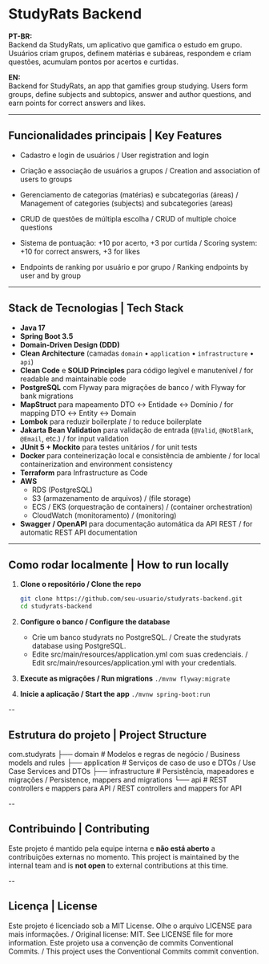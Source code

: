 # StudyRats Backend

**PT-BR:**  
Backend da StudyRats, um aplicativo que gamifica o estudo em grupo. Usuários criam grupos, definem matérias e subáreas, respondem e criam questões, acumulam pontos por acertos e curtidas.  

**EN:**  
Backend for StudyRats, an app that gamifies group studying. Users form groups, define subjects and subtopics, answer and author questions, and earn points for correct answers and likes.

---

## Funcionalidades principais | Key Features

- Cadastro e login de usuários  / User registration and login
  
- Criação e associação de usuários a grupos  / Creation and association of users to groups
  
- Gerenciamento de categorias (matérias) e subcategorias (áreas) / Management of categories (subjects) and subcategories (areas)
  
- CRUD de questões de múltipla escolha  / CRUD of multiple choice questions
  
- Sistema de pontuação: +10 por acerto, +3 por curtida  / Scoring system: +10 for correct answers, +3 for likes
  
- Endpoints de ranking por usuário e por grupo  / Ranking endpoints by user and by group

---

## Stack de Tecnologias | Tech Stack

- **Java 17**  
- **Spring Boot 3.5**
- **Domain-Driven Design (DDD)**  
- **Clean Architecture** (camadas `domain` • `application` • `infrastructure` • `api`)  
- **Clean Code** e **SOLID Principles** para código legível e manutenível  / for readable and maintainable code
- **PostgreSQL** com Flyway para migrações de banco / with Flyway for bank migrations  
- **MapStruct** para mapeamento DTO ↔ Entidade ↔ Domínio  / for mapping DTO ↔ Entity ↔ Domain
- **Lombok** para reduzir boilerplate  / to reduce boilerplate
- **Jakarta Bean Validation** para validação de entrada (`@Valid`, `@NotBlank`, `@Email`, etc.)  / for input validation
- **JUnit 5 + Mockito** para testes unitários  / for unit tests
- **Docker** para conteinerização local e consistência de ambiente  / for local containerization and environment consistency
- **Terraform** para Infrastructure as Code  
- **AWS**  
  - RDS (PostgreSQL)  
  - S3 (armazenamento de arquivos)  / (file storage)
  - ECS / EKS (orquestração de containers)  / (container orchestration)
  - CloudWatch (monitoramento)  / (monitoring)
- **Swagger / OpenAPI** para documentação automática da API REST / for automatic REST API documentation

---

## Como rodar localmente | How to run locally

1. **Clone o repositório / Clone the repo**
   ```bash
   git clone https://github.com/seu-usuario/studyrats-backend.git
   cd studyrats-backend

2. **Configure o banco / Configure the database**
   - Crie um banco studyrats no PostgreSQL. / Create the studyrats database using PostgreSQL.
   - Edite src/main/resources/application.yml com suas credenciais. / Edit src/main/resources/application.yml with your credentials.

3. **Execute as migrações / Run migrations**
  `./mvnw flyway:migrate`

4. **Inicie a aplicação / Start the app**
  `./mvnw spring-boot:run`

--

## Estrutura do projeto | Project Structure
  com.studyrats
  ├── domain         # Modelos e regras de negócio / Business models and rules
  ├── application    # Serviços de caso de uso e DTOs / Use Case Services and DTOs
  ├── infrastructure # Persistência, mapeadores e migrações / Persistence, mappers and migrations
  └── api      # REST controllers e mappers para API / REST controllers and mappers for API

--

## Contribuindo | Contributing
  Este projeto é mantido pela equipe interna e **não está aberto** a contribuições externas no momento.
  This project is maintained by the internal team and is **not open** to external contributions at this time.

--

## Licença | License
  Este projeto é licenciado sob a MIT License. Olhe o arquivo LICENSE para mais informações. / Original license: MIT. See LICENSE file for more information.
  Este projeto usa a convenção de commits Conventional Commits. / This project uses the Conventional Commits commit convention.
  
